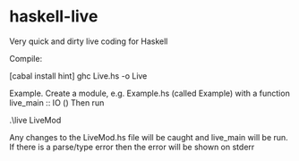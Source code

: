 haskell-live
============

Very quick and dirty live coding for Haskell

Compile:

[cabal install hint]
ghc Live.hs -o Live

Example.
Create a module, e.g. Example.hs (called Example) with a function live_main :: IO ()
Then run

.\live LiveMod

Any changes to the LiveMod.hs file will be caught and live_main will be run.
If there is a parse/type error then the error will be shown on stderr
